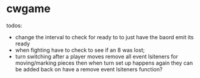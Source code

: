 # cwgame
todos: 
- change the interval to check for ready to to just have the baord emit its ready
- when fighting have to check to see if an 8 was lost;
- turn switching
    after a player moves remove all event lsiteners for moving/marking pieces then when turn set up happens again they can be added back on
    have a remove event lsiteners function?
